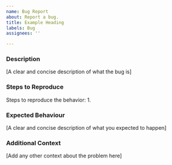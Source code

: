 ```yaml
---
name: Bug Report
about: Report a bug.
title: Example Heading
labels: Bug
assignees: ''

---
```


### Description
[A clear and concise description of what the bug is]

### Steps to Reproduce
Steps to reproduce the behavior:
1. 

### Expected Behaviour
[A clear and concise description of what you expected to happen]

### Additional Context
[Add any other context about the problem here]
